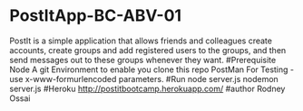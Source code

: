 # PostItApp-BC-ABV-01
PostIt is a simple application that allows friends and colleagues create accounts, create groups and add registered users to the groups, and then send messages out to these groups whenever they want.
#Prerequisite
Node
A git Environment to enable you clone this repo
PostMan For Testing - use x-www-formurlencoded parameters.
#Run
node server.js
nodemon server.js
#Heroku
http://postitbootcamp.herokuapp.com/
#author
Rodney Ossai
